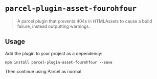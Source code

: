 # `parcel-plugin-asset-fourohfour`

> A parcel plugin that prevents 404s in HTMLAssets to cause a build failure, instead outputting warnings.

## Usage

Add the plugin to your project as a dependency:

```
npm install parcel-plugin-asset-fourohfour --save
```

Then continue using Parcel as normal
